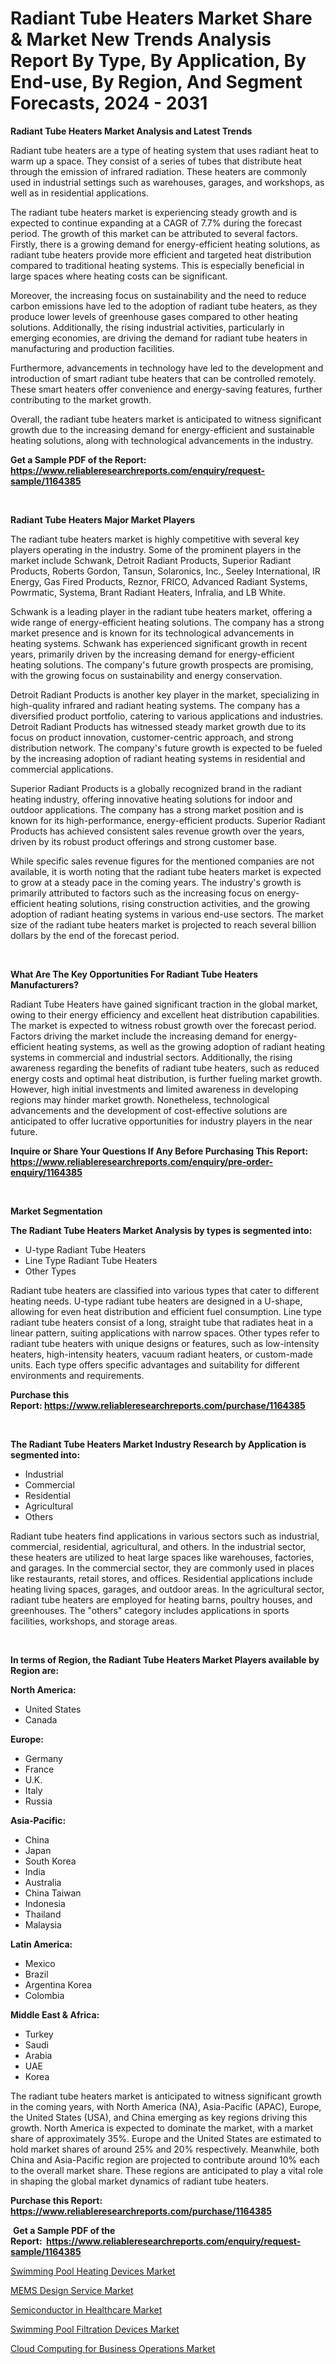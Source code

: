 <p><h1>Radiant Tube Heaters Market Share & Market New Trends Analysis Report By Type, By Application, By End-use, By Region, And Segment Forecasts, 2024 - 2031</h1></p><p><strong>Radiant Tube Heaters Market Analysis and Latest Trends</strong></p>
<p><p>Radiant tube heaters are a type of heating system that uses radiant heat to warm up a space. They consist of a series of tubes that distribute heat through the emission of infrared radiation. These heaters are commonly used in industrial settings such as warehouses, garages, and workshops, as well as in residential applications.</p><p>The radiant tube heaters market is experiencing steady growth and is expected to continue expanding at a CAGR of 7.7% during the forecast period. The growth of this market can be attributed to several factors. Firstly, there is a growing demand for energy-efficient heating solutions, as radiant tube heaters provide more efficient and targeted heat distribution compared to traditional heating systems. This is especially beneficial in large spaces where heating costs can be significant.</p><p>Moreover, the increasing focus on sustainability and the need to reduce carbon emissions have led to the adoption of radiant tube heaters, as they produce lower levels of greenhouse gases compared to other heating solutions. Additionally, the rising industrial activities, particularly in emerging economies, are driving the demand for radiant tube heaters in manufacturing and production facilities.</p><p>Furthermore, advancements in technology have led to the development and introduction of smart radiant tube heaters that can be controlled remotely. These smart heaters offer convenience and energy-saving features, further contributing to the market growth.</p><p>Overall, the radiant tube heaters market is anticipated to witness significant growth due to the increasing demand for energy-efficient and sustainable heating solutions, along with technological advancements in the industry.</p></p>
<p><strong>Get a Sample PDF of the Report:&nbsp; <a href="https://www.reliableresearchreports.com/enquiry/request-sample/1164385">https://www.reliableresearchreports.com/enquiry/request-sample/1164385</a></strong></p>
<p>&nbsp;</p>
<p><strong>Radiant Tube Heaters Major Market Players</strong></p>
<p><p>The radiant tube heaters market is highly competitive with several key players operating in the industry. Some of the prominent players in the market include Schwank, Detroit Radiant Products, Superior Radiant Products, Roberts Gordon, Tansun, Solaronics, Inc., Seeley International, IR Energy, Gas Fired Products, Reznor, FRICO, Advanced Radiant Systems, Powrmatic, Systema, Brant Radiant Heaters, Infralia, and LB White.</p><p>Schwank is a leading player in the radiant tube heaters market, offering a wide range of energy-efficient heating solutions. The company has a strong market presence and is known for its technological advancements in heating systems. Schwank has experienced significant growth in recent years, primarily driven by the increasing demand for energy-efficient heating solutions. The company's future growth prospects are promising, with the growing focus on sustainability and energy conservation.</p><p>Detroit Radiant Products is another key player in the market, specializing in high-quality infrared and radiant heating systems. The company has a diversified product portfolio, catering to various applications and industries. Detroit Radiant Products has witnessed steady market growth due to its focus on product innovation, customer-centric approach, and strong distribution network. The company's future growth is expected to be fueled by the increasing adoption of radiant heating systems in residential and commercial applications.</p><p>Superior Radiant Products is a globally recognized brand in the radiant heating industry, offering innovative heating solutions for indoor and outdoor applications. The company has a strong market position and is known for its high-performance, energy-efficient products. Superior Radiant Products has achieved consistent sales revenue growth over the years, driven by its robust product offerings and strong customer base.</p><p>While specific sales revenue figures for the mentioned companies are not available, it is worth noting that the radiant tube heaters market is expected to grow at a steady pace in the coming years. The industry's growth is primarily attributed to factors such as the increasing focus on energy-efficient heating solutions, rising construction activities, and the growing adoption of radiant heating systems in various end-use sectors. The market size of the radiant tube heaters market is projected to reach several billion dollars by the end of the forecast period.</p></p>
<p>&nbsp;</p>
<p><strong>What Are The Key Opportunities For Radiant Tube Heaters Manufacturers?</strong></p>
<p><p>Radiant Tube Heaters have gained significant traction in the global market, owing to their energy efficiency and excellent heat distribution capabilities. The market is expected to witness robust growth over the forecast period. Factors driving the market include the increasing demand for energy-efficient heating systems, as well as the growing adoption of radiant heating systems in commercial and industrial sectors. Additionally, the rising awareness regarding the benefits of radiant tube heaters, such as reduced energy costs and optimal heat distribution, is further fueling market growth. However, high initial investments and limited awareness in developing regions may hinder market growth. Nonetheless, technological advancements and the development of cost-effective solutions are anticipated to offer lucrative opportunities for industry players in the near future.</p></p>
<p><strong>Inquire or Share Your Questions If Any Before Purchasing This Report: <a href="https://www.reliableresearchreports.com/enquiry/pre-order-enquiry/1164385">https://www.reliableresearchreports.com/enquiry/pre-order-enquiry/1164385</a></strong></p>
<p>&nbsp;</p>
<p><strong>Market Segmentation</strong></p>
<p><strong>The Radiant Tube Heaters Market Analysis by types is segmented into:</strong></p>
<p><ul><li>U-type Radiant Tube Heaters</li><li>Line Type Radiant Tube Heaters</li><li>Other Types</li></ul></p>
<p><p>Radiant tube heaters are classified into various types that cater to different heating needs. U-type radiant tube heaters are designed in a U-shape, allowing for even heat distribution and efficient fuel consumption. Line type radiant tube heaters consist of a long, straight tube that radiates heat in a linear pattern, suiting applications with narrow spaces. Other types refer to radiant tube heaters with unique designs or features, such as low-intensity heaters, high-intensity heaters, vacuum radiant heaters, or custom-made units. Each type offers specific advantages and suitability for different environments and requirements.</p></p>
<p><strong>Purchase this Report:&nbsp;<a href="https://www.reliableresearchreports.com/purchase/1164385">https://www.reliableresearchreports.com/purchase/1164385</a></strong></p>
<p>&nbsp;</p>
<p><strong>The Radiant Tube Heaters Market Industry Research by Application is segmented into:</strong></p>
<p><ul><li>Industrial</li><li>Commercial</li><li>Residential</li><li>Agricultural</li><li>Others</li></ul></p>
<p><p>Radiant tube heaters find applications in various sectors such as industrial, commercial, residential, agricultural, and others. In the industrial sector, these heaters are utilized to heat large spaces like warehouses, factories, and garages. In the commercial sector, they are commonly used in places like restaurants, retail stores, and offices. Residential applications include heating living spaces, garages, and outdoor areas. In the agricultural sector, radiant tube heaters are employed for heating barns, poultry houses, and greenhouses. The "others" category includes applications in sports facilities, workshops, and storage areas.</p></p>
<p>&nbsp;</p>
<p><strong>In terms of Region, the Radiant Tube Heaters Market Players available by Region are:</strong></p>
<p>
    <p> <strong> North America: </strong>
        <ul>
            <li>United States</li>
            <li>Canada</li>
        </ul>
        </p> 
    <p> <strong> Europe: </strong>
        <ul>
            <li>Germany</li>
            <li>France</li>
            <li>U.K.</li>
            <li>Italy</li>
            <li>Russia</li>
        </ul>
        </p> 
    <p> <strong> Asia-Pacific: </strong>
        <ul>
            <li>China</li>
            <li>Japan</li>
            <li>South Korea</li>
            <li>India</li>
            <li>Australia</li>
            <li>China Taiwan</li>
            <li>Indonesia</li>
            <li>Thailand</li>
            <li>Malaysia</li>
        </ul>
        </p> 
    <p> <strong> Latin America: </strong>
        <ul>
            <li>Mexico</li>
            <li>Brazil</li>
            <li>Argentina Korea</li>
            <li>Colombia</li>
        </ul>
        </p> 
    <p> <strong> Middle East & Africa: </strong>
        <ul>
            <li>Turkey</li>
            <li>Saudi</li>
            <li>Arabia</li>
            <li>UAE</li>
            <li>Korea</li>
        </ul>
    </p>
    </p>
<p><p>The radiant tube heaters market is anticipated to witness significant growth in the coming years, with North America (NA), Asia-Pacific (APAC), Europe, the United States (USA), and China emerging as key regions driving this growth. North America is expected to dominate the market, with a market share of approximately 35%. Europe and the United States are estimated to hold market shares of around 25% and 20% respectively. Meanwhile, both China and Asia-Pacific region are projected to contribute around 10% each to the overall market share. These regions are anticipated to play a vital role in shaping the global market dynamics of radiant tube heaters.</p></p>
<p><strong>Purchase this Report: <a href="https://www.reliableresearchreports.com/purchase/1164385">https://www.reliableresearchreports.com/purchase/1164385</a></strong></p>
<p>&nbsp;<strong>Get a Sample PDF of the Report:&nbsp;&nbsp;<a href="https://www.reliableresearchreports.com/enquiry/request-sample/1164385">https://www.reliableresearchreports.com/enquiry/request-sample/1164385</a></strong></p>
<p><strong></strong></p>
<p><p><a href="https://medium.com/p/a9460d802e65/edit">Swimming Pool Heating Devices Market</a></p><p><a href="https://medium.com/@v8581137/decoding-mems-design-service-market-metrics-market-share-trends-and-growth-patterns-244d225bb24d">MEMS Design Service Market</a></p><p><a href="https://medium.com/@v8581137/semiconductor-in-healthcare-nbsp-market-focuses-on-market-share-size-and-projected-forecast-till-ca63f8f73289">Semiconductor in Healthcare Market</a></p><p><a href="https://medium.com/@v8581137/swimming-pool-filtration-devices-market-size-reveals-the-best-marketing-channels-in-global-industry-3ef3cffea14f">Swimming Pool Filtration Devices Market</a></p><p><a href="https://medium.com/@v8581137/cloud-computing-for-business-operations-market-size-reveals-the-best-marketing-channels-in-global-1fccdde6573d">Cloud Computing for Business Operations Market</a></p></p>